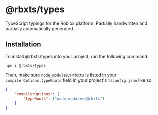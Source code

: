 # @rbxts/types

TypeScript typings for the Roblox platform. Partially handwritten and partially automatically generated.

## Installation

To install @rbxts/types into your project, run the following command:

`npm i @rbxts/types`

Then, make sure `node_modules/@rbxts` is listed in your `compilerOptions.typeRoots` field in your project's `tsconfig.json` like so:

```json
{
	"compilerOptions": {
		"typeRoots": ["node_modules/@rbxts"]
	}
}
```
